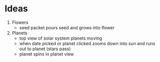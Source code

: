 # Ideas
1. Flowers
   - seed packet pours seed and grows into flower
2. Planets
   - top view of solar system planets moving
   - when date picked or planet clicked zooms down into sun and runs out to planet (stars pass)
   - planet spins in planet view